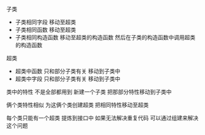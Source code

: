 子类
* 子类相同字段 移动至超类
* 子类相同函数 移动至超类
* 子类相同构造函数 移动至超类的构造函数  然后在子类的构造函数中调用超类的构造函数

超类
* 超类中函数 只和部分子类有关 移动到子类中
* 超类中字段 只和部分子类有关 移动到子类中

类中的特性 不是全部都用到  新建一个子类 把那部分特性移动到子类中

俩个类特性相似 为这俩个类创建超类 把相同特性移动至超类

每个类只能有一个超类  提炼到接口中 如果无法解决重复代码 可以通过组建来解决这个问题
